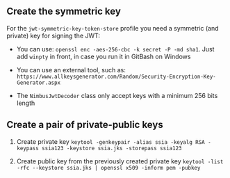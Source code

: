## Create the symmetric key

For the `jwt-symmetric-key-token-store` profile you need a symmetric (and private) key for signing the JWT:
- You can use: `openssl enc -aes-256-cbc -k secret -P -md sha1`. Just add `winpty` in front, in case you run it in GitBash on Windows
- You can use an external tool, such as: `https://www.allkeysgenerator.com/Random/Security-Encryption-Key-Generator.aspx`

- The `NimbusJwtDecoder` class only accept keys with a minimum 256 bits length



## Create a pair of private-public keys

1. Create private key
   `keytool -genkeypair -alias ssia -keyalg RSA -keypass ssia123 -keystore ssia.jks -storepass ssia123`

2. Create public key from the previously created private key
   `keytool -list -rfc --keystore ssia.jks | openssl x509 -inform pem -pubkey`